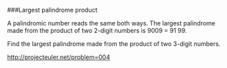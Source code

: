 ###Largest palindrome product

A palindromic number reads the same both ways. The largest palindrome made from
the product of two 2-digit numbers is 9009 = 91 99.

Find the largest palindrome made from the product of two 3-digit numbers.


http://projecteuler.net/problem=004
